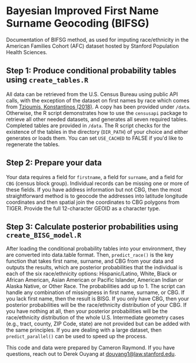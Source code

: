 # Bayesian Improved First Name Surname Geocoding (BIFSG)
Documentation of BIFSG method, as used for imputing race/ethnicity in the American Families Cohort (AFC) dataset hosted by Stanford Population Health Sciences.

## Step 1: Produce conditional probability tables using `create_tables.R`
All data can be retrieved from the U.S. Census Bureau using public API calls, with the exception of the dataset on first names by race which comes from [Tzioumis, Konstantinos (2018)](https://dataverse.harvard.edu/dataset.xhtml?persistentId=doi:10.7910/DVN/TYJKEZ). A copy has been provided under `/data`. Otherwise, the R script demonstrates how to use the `censusapi` package to retrieve all other needed datasets, and generates all seven required tables. Completed tables are provided in `/data`. The R script checks for the existence of the tables in the directory (`DIR_PATH`) of your choice and either generates or loads them. You can set `USE_CACHED` to FALSE if you'd like to regenerate the tables.

## Step 2: Prepare your data
Your data requires a field for `firstname`, a field for `surname`, and a field for `CBG` (census block group). Individual records can be missing one or more of these fields. If you have address information but not CBG, then the most straightforward method is to geocode the addresses into latitude longitude coordinates and then spatial join the coordinates to CBG polygons from TIGER. Provide the full 12-character GEOID as a character type.

## Step 3: Calculate posterior probabilities using `create_BISG_model.R`
After loading the conditional probability tables into your environment, they are converted into data.table format. Then, `predict_race()` is the key function that takes first name, surname, and CBG from your data and outputs the results, which are posterior probabilities that the individual is each of the six race/ethnicity options: Hispanic/Latino, White, Black or African American, Asian American or Pacific Islander, American Indian or Alaska Native, or Other Race. The probabilities add up to 1. The script can handle any combination of missingness in first name, surname, or CBG. If you lack first name, then the result is BISG. If you only have CBG, then your posterior probabilities will be the race/ethnicity distribution of your CBG. If you have nothing at all, then your posterior probabilities will be the race/ethnicity distribution of the whole U.S. Intermediate geometry cases (e.g., tract, county, ZIP Code, state) are not provided but can be added with the same principles. If you are dealing with a large dataset, then `predict_parallel()` can be used to speed up the process.

This code and data were prepared by Cameron Raymond.
If you have questions, reach out to Derek Ouyang at douyang1@law.stanford.edu. 
